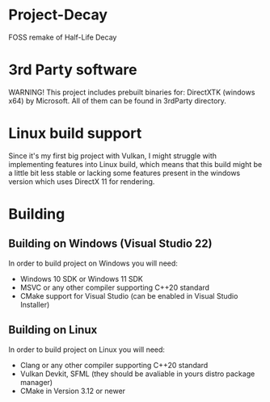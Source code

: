 # Project-Decay
FOSS remake of Half-Life Decay

# 3rd Party software
WARNING! This project includes prebuilt binaries for: DirectXTK (windows x64) by Microsoft.
All of them can be found in 3rdParty directory.

# Linux build support
Since it's my first big project with Vulkan, I might struggle with implementing features into Linux build,
which means that this build might be a little bit less stable or lacking some features present in the 
windows version which uses DirectX 11 for rendering.

# Building
## Building on Windows (Visual Studio 22)
In order to build project on Windows you will need:
- Windows 10 SDK or Windows 11 SDK
- MSVC or any other compiler supporting C++20 standard
- CMake support for Visual Studio (can be enabled in Visual Studio Installer)

## Building on Linux
In order to build project on Linux you will need:
- Clang or any other compiler supporting C++20 standard
- Vulkan Devkit, SFML (they should be avaliable in yours distro package manager)
- CMake in Version 3.12 or newer